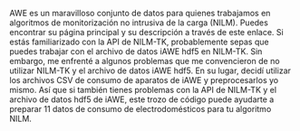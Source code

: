 AWE es un maravilloso conjunto de datos para quienes trabajamos en algoritmos de monitorización no intrusiva de la carga (NILM). Puedes encontrar su página principal y su descripción a través de este enlace. Si estás familiarizado con la API de NILM-TK, probablemente sepas que puedes trabajar con el archivo de datos iAWE hdf5 en NILM-TK. Sin embargo, me enfrenté a algunos problemas que me convencieron de no utilizar NILM-TK y el archivo de datos iAWE hdf5. En su lugar, decidí utilizar los archivos CSV de consumo de aparatos de iAWE y preprocesarlos yo mismo. Así que si también tienes problemas con la API de NILM-TK y el archivo de datos hdf5 de iAWE, este trozo de código puede ayudarte a preparar 11 datos de consumo de electrodomésticos para tu algoritmo NILM.
